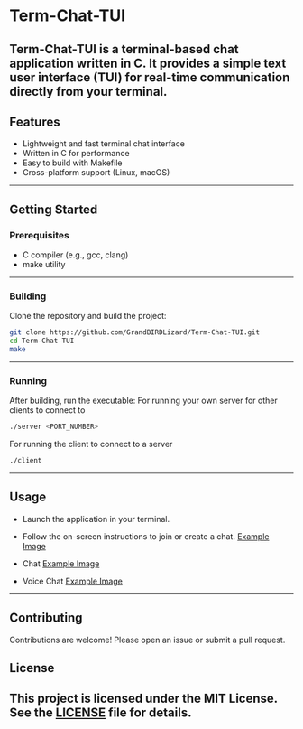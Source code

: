 # Term-Chat-TUI

Term-Chat-TUI is a terminal-based chat application written in C. It provides a simple text user interface (TUI) for real-time communication directly from your terminal.
---
## Features

- Lightweight and fast terminal chat interface  
- Written in C for performance  
- Easy to build with Makefile  
- Cross-platform support (Linux, macOS)
---
## Getting Started

### Prerequisites

- C compiler (e.g., gcc, clang)
- make utility
---
### Building

Clone the repository and build the project:

```sh
git clone https://github.com/GrandBIRDLizard/Term-Chat-TUI.git
cd Term-Chat-TUI
make
```
---
### Running

After building, run the executable:
For running your own server for other clients to connect to

```sh
./server <PORT_NUMBER> 
```
For running the client to connect to a server 

```sh
./client
```
---
## Usage
- Launch the application in your terminal.
- Follow the on-screen instructions to join or create a chat.
[Example Image](term-chat-menu.png)
  
- Chat
[Example Image](chat-server.png)

- Voice Chat
[Example Image](audio-serv.png)

---
## Contributing

Contributions are welcome! Please open an issue or submit a pull request.

## License

This project is licensed under the MIT License. See the [LICENSE](LICENSE) file for details.
---
